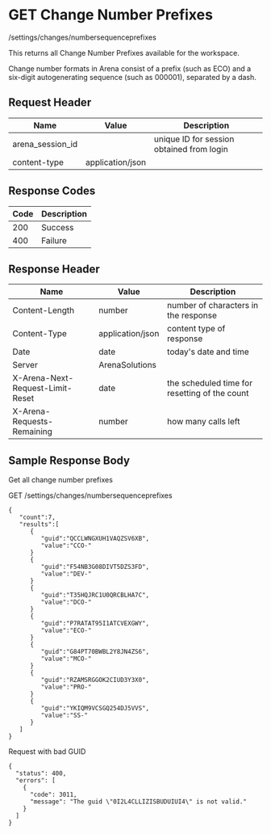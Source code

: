 # GET Change Number Prefixes
/settings/changes/numbersequenceprefixes

This returns all  Change Number Prefixes available for the workspace.

Change number formats in Arena consist of a prefix \(such as ECO\) and a six-digit autogenerating sequence \(such as 000001\), separated by a dash.

## Request Header

| Name<br> | Value<br> | Description<br> |
|  --- |  --- |  --- | 
| arena_session_id<br> |   | unique ID for session obtained from login<br> |
| content-type<br> | application/json<br> |   |

## Response Codes

| Code<br> | Description<br> |
|  --- |  --- | 
| 200<br> | Success<br> |
| 400<br> | Failure<br> |

## Response Header

| Name<br> | Value<br> | Description<br> |
|  --- |  --- |  --- | 
| Content-Length<br> | number<br> | number of characters in the response<br> |
| Content-Type<br> | application/json<br> | content type of response<br> |
| Date<br> | date<br> | today's date and time<br> |
| Server<br> | ArenaSolutions<br> |   |
| X-Arena-Next-Request-Limit-Reset<br> | date<br> | the scheduled time for resetting of the count<br> |
| X-Arena-Requests-Remaining<br> | number<br> | how many calls left<br> |

## Sample Response Body
Get all change number prefixes

GET /settings/changes/numbersequenceprefixes

```
{
   "count":7,
   "results":[
      {
         "guid":"QCCLWNGXUH1VAQZSV6XB",
         "value":"CCO-"
      }
      {
         "guid":"F54NB3G08DIVT5DZS3FD",
         "value":"DEV-"
      }
      {
         "guid":"T35HQJRC1U0QRCBLHA7C",
         "value":"DCO-"
      }
      {
         "guid":"P7RATAT95I1ATCVEXGWY",
         "value":"ECO-"
      }
      {
         "guid":"G84PT70BWBL2Y8JN4ZS6",
         "value":"MCO-"
      }
      {
         "guid":"RZAMSRGGOK2CIUD3Y3X0",
         "value":"PRO-"
      }
      {
         "guid":"YKIQM9VCSGQ254DJ5VVS",
         "value":"SS-"
      }
   ]
}
```
Request with bad GUID

```
{
  "status": 400,
  "errors": [
    {
      "code": 3011,
      "message": "The guid \"0I2L4CLLIZISBUDUIUI4\" is not valid."
    }
  ]
}
```
